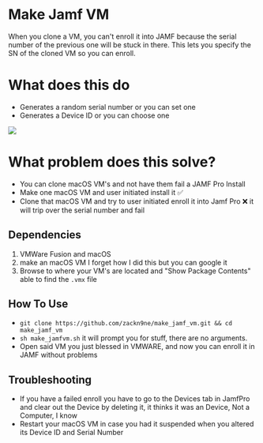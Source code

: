 # Make Jamf VM
When you clone a VM, you can't enroll it into JAMF because the serial number of the previous one will be stuck in there. This lets you specify the SN of the cloned VM so you can enroll.

# What does this do
* Generates a random serial number or you can set one 
* Generates a Device ID or you can choose one

![](https://github.com/zackn9ne/make_jamf_vm/raw/master/makejamfvm.gif)

# What problem does this solve?
* You can clone macOS VM's and not have them fail a JAMF Pro Install
* Make one macOS VM and user initiated install it ✅
* Clone that macOS VM and try to user initiated enroll it into Jamf Pro ❌ it will trip over the serial number and fail

## Dependencies
1. VMWare Fusion and macOS
2. make an macOS VM I forget how I did this but you can google it
3. Browse to where your VM's are located and "Show Package Contents" able to find the `.vmx` file 

## How To Use
* `git clone https://github.com/zackn9ne/make_jamf_vm.git && cd make_jamf_vm`
* `sh make_jamfvm.sh` it will prompt you for stuff, there are no arguments.
* Open said VM you just blessed in VMWARE, and now you can enroll it in JAMF without problems

## Troubleshooting
* If you have a failed enroll you have to go to the Devices tab in JamfPro and clear out the Device by deleting it, it thinks it was an Device, Not a Computer, I know
* Restart your macOS VM in case you had it suspended when you altered its Device ID and Serial Number
